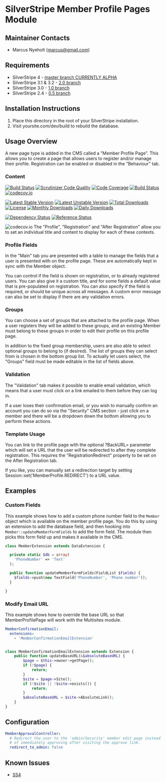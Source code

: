 SilverStripe Member Profile Pages Module
========================================

Maintainer Contacts
-------------------
*  Marcus Nyeholt (<marcus@gmail.com>)

Requirements
------------

* SilverStripe 4 - [master branch CURRENTLY ALPHA](https://github.com/ajshort/silverstripe-memberprofiles)
* SilverStripe 3.1 & 3.2 - [2.0 branch](https://github.com/ajshort/silverstripe-memberprofiles/tree/2.0)
* SilverStripe 3.0 - [1.0 branch](https://github.com/ajshort/silverstripe-memberprofiles/tree/1.0)
* SilverStripe 2.4 - [0.5 branch](https://github.com/ajshort/silverstripe-memberprofiles/tree/0.5)

Installation Instructions
-------------------------

1. Place this directory in the root of your SilverStripe installation.
2. Visit yoursite.com/dev/build to rebuild the database.

Usage Overview
--------------
A new page type is added in the CMS called a "Member Profile Page". This allows
you to create a page that allows users to register and/or manage their profile.
Registration can be enabled or disabled in the "Behaviour" tab.

### Content
[![Build Status](https://travis-ci.org/gordonbanderson/silverstripe-memberprofiles.svg?branch=upgradess41)](https://travis-ci.org/gordonbanderson/silverstripe-memberprofiles)
[![Scrutinizer Code Quality](https://scrutinizer-ci.com/g/gordonbanderson/silverstripe-memberprofiles/badges/quality-score.png?b=upgradess41)](https://scrutinizer-ci.com/g/gordonbanderson/silverstripe-memberprofiles/?branch=upgradess41)
[![Code Coverage](https://scrutinizer-ci.com/g/gordonbanderson/silverstripe-memberprofiles/badges/coverage.png?b=upgradess41)](https://scrutinizer-ci.com/g/gordonbanderson/silverstripe-memberprofiles/?branch=upgradess41)
[![Build Status](https://scrutinizer-ci.com/g/gordonbanderson/silverstripe-memberprofiles/badges/build.png?b=upgradess41)](https://scrutinizer-ci.com/g/gordonbanderson/silverstripe-memberprofiles/build-status/upgradess41)
[![codecov.io](https://codecov.io/github/gordonbanderson/silverstripe-memberprofiles/coverage.svg?branch=upgradess41)](https://codecov.io/github/gordonbanderson/silverstripe-memberprofiles?branch=upgradess41)

[![Latest Stable Version](https://poser.pugx.org/symbiote/silverstripe-memberprofiles/version)](https://packagist.org/packages/symbiote/silverstripe-memberprofiles)
[![Latest Unstable Version](https://poser.pugx.org/symbiote/silverstripe-memberprofiles/v/unstable)](//packagist.org/packages/symbiote/silverstripe-memberprofiles)
[![Total Downloads](https://poser.pugx.org/symbiote/silverstripe-memberprofiles/downloads)](https://packagist.org/packages/symbiote/silverstripe-memberprofiles)
[![License](https://poser.pugx.org/symbiote/silverstripe-memberprofiles/license)](https://packagist.org/packages/symbiote/silverstripe-memberprofiles)
[![Monthly Downloads](https://poser.pugx.org/symbiote/silverstripe-memberprofiles/d/monthly)](https://packagist.org/packages/symbiote/silverstripe-memberprofiles)
[![Daily Downloads](https://poser.pugx.org/symbiote/silverstripe-memberprofiles/d/daily)](https://packagist.org/packages/symbiote/silverstripe-memberprofiles)

[![Dependency Status](https://www.versioneye.com/php/symbiote:silverstripe-memberprofiles/badge.svg)](https://www.versioneye.com/php/symbiote:silverstripe-memberprofiles)
[![Reference Status](https://www.versioneye.com/php/symbiote:silverstripe-memberprofiles/reference_badge.svg?style=flat)](https://www.versioneye.com/php/symbiote:silverstripe-memberprofiles/references)

![codecov.io](https://codecov.io/github/gordonbanderson/silverstripe-memberprofiles/branch.svg?branch=upgradess41)
The "Profile", "Registration" and "After Registration" allow you to set an
individual title and content to display for each of these contexts.

### Profile Fields
In the "Main" tab you are presented with a table to manage the fields that a
user is presented with on the profile page. These are automatically kept in
sync with the Member object.

You can control if the field is shown on registration, or to already registered
users. You can also give it a custom title, and for some fields a default value
that is pre-populated on registration. You can also specify if the field is
required, or should be unique across all messages. A custom error message can
also be set to display if there are any validation errors.

### Groups
You can choose a set of groups that are attached to the profile page. When a
user registers they will be added to these groups, and an existing Member must
belong to these groups in order to edit their profile on this profile page.

In addition to the fixed group membership, users are also able to select optional
groups to belong to (if desired). The list of groups they can select from is
chosen in the bottom group list. To actually let users select, the "Groups"
field must be made editable in the list of fields above.

### Validation
The "Validation" tab makes it possible to enable email validation, which means
that a user must click on a link emailed to them before they can log in.

If a user loses their confirmation email, or you wish to manually confirm an
account you can do so via the "Security" CMS section - just click on a member
and there will be a dropdown down the bottom allowing you to perform these
actions.

### Template Usage
You can link to the profile page with the optional ?BackURL= parameter
which will set a URL that the user will be redirected to after they complete
registration. This requires the "RegistrationRedirect" property to be set
on the After Registration tab.

If you like, you can manually set a redirection target by setting
Session::set('MemberProfile.REDIRECT') to a URL value.

Examples
--------

### Custom Fields

This example shows how to add a custom phone number field to the `Member` object
which is available on the member profile page. You do this by using an extension
to add the database field, and then hooking into `Member::updateMemberFormFields`
to add the form field. The module then picks this form field up and makes it 
available in the CMS.

```php
class MemberExtension extends DataExtension {

  private static $db = array(
    'PhoneNumber' => 'Text'
  );

  public function updateMemberFormFields(FieldList $fields) {
    $fields->push(new TextField('PhoneNumber', 'Phone number'));
  }

}
```

### Modify Email URL

This example shows how to override the base URL so that MemberProfilePage will 
work with the Multisites module.

```yml
MemberConfirmationEmail:
  extensions:
    - 'MemberConfirmationEmailExtension'
```

```php

class MemberConfirmationEmailExtension extends Extension {
	public function updateBaseURL(&$absoluteBaseURL) {
		$page = $this->owner->getPage();
		if (!$page) {
			return;
		}
		$site = $page->Site();
		if (!$site || !$site->exists()) {
			return;
		}
		$absoluteBaseURL = $site->AbsoluteLink();
	}
}
```

Configuration
------------
```yml
MemberApprovalController:
  # Redirect the user to the 'admin/Security' member edit page instead
  # of immediately approving after visiting the approve link.
  redirect_to_admin: false
```

Known Issues
------------
- [SS4](https://github.com/symbiote/silverstripe-memberprofiles/pull/137)
